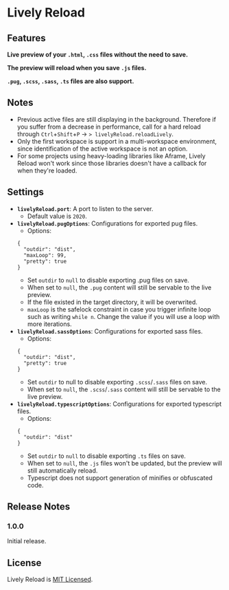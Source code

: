 # Lively Reload
## Features
**Live preview of your `.html`, `.css` files without the need to save.**

**The preview will reload when you save `.js` files.**

**`.pug`, `.scss`, `.sass`, `.ts` files are also support.**
## Notes
* Previous active files are still displaying in the background. Therefore if you suffer from a decrease in performance, call for a hard reload through `Ctrl`+`Shift`+`P` → `> livelyReload.reloadLively`.
* Only the first workspace is support in a multi-workspace environment, since identification of the active workspace is not an option.
* For some projects using heavy-loading libraries like Aframe, Lively Reload won't work since those libraries doesn't have a callback for when they're loaded.
## Settings
* **`livelyReload.port`**: A port to listen to the server.
  * Default value is `2020`.
* **`livelyReload.pugOptions`**: Configurations for exported pug files.
  * Options:
  ```
  {
    "outdir": "dist",
    "maxLoop": 99,
    "pretty": true
  }
  ```
  * Set `outdir` to `null` to disable exporting .pug files on save.
  * When set to `null`, the `.pug` content will still be servable to the live preview.
  * If the file existed in the target directory, it will be overwrited.
  * `maxLoop` is the safelock constraint in case you trigger infinite loop such as writing `while n`. Change the value if you will use a loop with more iterations.
* **`livelyReload.sassOptions`**: Configurations for exported sass files.
  * Options:
  ```
  {
    "outdir": "dist",
    "pretty": true
  }
  ```
  * Set `outdir` to null to disable exporting `.scss`/`.sass` files on save.
  * When set to `null`, the `.scss`/`.sass` content will still be servable to the live preview.
* **`livelyReload.typescriptOptions`**: Configurations for exported typescript files.
  * Options:
  ```
  {
    "outdir": "dist"
  }
  ```
  * Set `outdir` to `null` to disable exporting `.ts` files on save.
  * When set to `null`, the `.js` files won't be updated, but the preview will still automatically reload.
  * Typescript does not support generation of minifies or obfuscated code.
## Release Notes
### 1.0.0
Initial release.
## License
Lively Reload is [MIT Licensed](../blob/master/LICENSE).